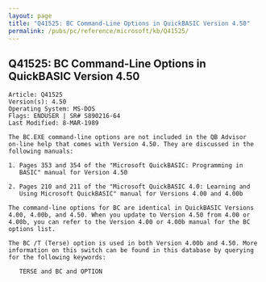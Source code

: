 ```yaml
---
layout: page
title: "Q41525: BC Command-Line Options in QuickBASIC Version 4.50"
permalink: /pubs/pc/reference/microsoft/kb/Q41525/
---
```


## Q41525: BC Command-Line Options in QuickBASIC Version 4.50

	Article: Q41525
	Version(s): 4.50
	Operating System: MS-DOS
	Flags: ENDUSER | SR# S890216-64
	Last Modified: 8-MAR-1989
	
	The BC.EXE command-line options are not included in the QB Advisor
	on-line help that comes with Version 4.50. They are discussed in the
	following manuals:
	
	1. Pages 353 and 354 of the "Microsoft QuickBASIC: Programming in
	   BASIC" manual for Version 4.50
	
	2. Pages 210 and 211 of the "Microsoft QuickBASIC 4.0: Learning and
	   Using Microsoft QuickBASIC" manual for Versions 4.00 and 4.00b
	
	The command-line options for BC are identical in QuickBASIC Versions
	4.00, 4.00b, and 4.50. When you update to Version 4.50 from 4.00 or
	4.00b, you can refer to the Version 4.00 or 4.00b manual for the BC
	options list.
	
	The BC /T (Terse) option is used in both Version 4.00b and 4.50. More
	information on this switch can be found in this database by querying
	for the following keywords:
	
	   TERSE and BC and OPTION
